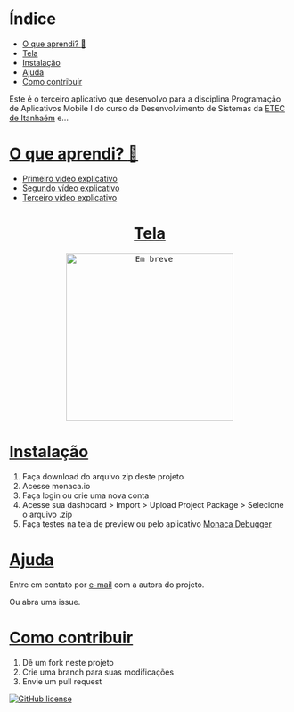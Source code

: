 # Índice
* [O que aprendi? :thinking:](#o-que-aprendi-thinking)
* [Tela](#tela)
* [Instalação](#instalação)
* [Ajuda](#ajuda)
* [Como contribuir](#como-contribuir)

Este é o terceiro aplicativo que desenvolvo para a disciplina Programação de Aplicativos Mobile I do curso de Desenvolvimento de Sistemas da [ETEC de Itanhaém](https://etecitanhaem.com.br/) e...

# [O que aprendi? :thinking:](#índice)
- [Primeiro vídeo explicativo](https://youtu.be/a5fFbqivTJ4)
- [Segundo vídeo explicativo](https://youtu.be/hQGkPiN0XKI)
- [Terceiro vídeo explicativo](https://youtu.be/8H3_hypp6_E)

<a href="#índice"><h1 align="center">Tela</h1></a>
<p align="center">
  <kbd><img alt="Em breve" width="300" src="#" /></kbd>
</p>

# [Instalação](#índice)
1. Faça download do arquivo zip deste projeto
2. Acesse monaca.io
3. Faça login ou crie uma nova conta
4. Acesse sua dashboard > Import > Upload Project Package > Selecione o arquivo .zip
5. Faça testes na tela de preview ou pelo aplicativo [Monaca Debugger](https://play.google.com/store/apps/details?id=mobi.monaca.debugger)

# [Ajuda](#índice)
Entre em contato por <a href="mailto:anabeatriz.augusto06@yahoo.com">e-mail</a> com a autora do projeto.

Ou abra uma issue.

# [Como contribuir](#índice)
1. Dê um fork neste projeto
2. Crie uma branch para suas modificações
3. Envie um pull request

[![GitHub license](https://img.shields.io/github/license/anabeatrizzz/monaca-app-tres?style=for-the-badge)](https://github.com/anabeatrizzz/monaca-app-tres/blob/master/LICENSE)
